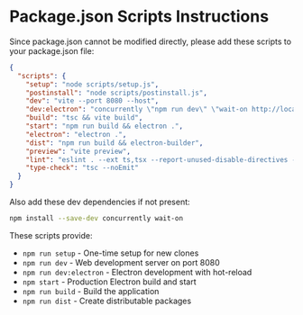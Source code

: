 # Package.json Scripts Instructions

Since package.json cannot be modified directly, please add these scripts to your package.json file:

```json
{
  "scripts": {
    "setup": "node scripts/setup.js",
    "postinstall": "node scripts/postinstall.js",
    "dev": "vite --port 8080 --host",
    "dev:electron": "concurrently \"npm run dev\" \"wait-on http://localhost:8080 && electron .\"",
    "build": "tsc && vite build",
    "start": "npm run build && electron .",
    "electron": "electron .",
    "dist": "npm run build && electron-builder",
    "preview": "vite preview",
    "lint": "eslint . --ext ts,tsx --report-unused-disable-directives --max-warnings 0",
    "type-check": "tsc --noEmit"
  }
}
```

Also add these dev dependencies if not present:

```bash
npm install --save-dev concurrently wait-on
```

These scripts provide:
- `npm run setup` - One-time setup for new clones
- `npm run dev` - Web development server on port 8080
- `npm run dev:electron` - Electron development with hot-reload
- `npm start` - Production Electron build and start
- `npm run build` - Build the application
- `npm run dist` - Create distributable packages